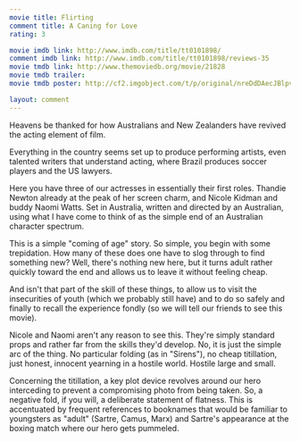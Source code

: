 ```yaml
---
movie title: Flirting
comment title: A Caning for Love
rating: 3

movie imdb link: http://www.imdb.com/title/tt0101898/
comment imdb link: http://www.imdb.com/title/tt0101898/reviews-35
movie tmdb link: http://www.themoviedb.org/movie/21828
movie tmdb trailer: 
movie tmdb poster: http://cf2.imgobject.com/t/p/original/nreDdDAecJBlpvOgTU1Nwxup7Cj.jpg

layout: comment
---
```


Heavens be thanked for how Australians and New Zealanders have revived the acting element of film. 

Everything in the country seems set up to produce performing artists, even talented writers that understand acting, where Brazil produces soccer players and the US lawyers.

Here you have three of our actresses in essentially their first roles. Thandie Newton already at the peak of her screen charm, and Nicole Kidman and buddy Naomi Watts. Set in Australia, written and directed by an Australian, using what I have come to think of as the simple end of an Australian character spectrum.

This is a simple "coming of age" story. So simple, you begin with some trepidation. How many of these does one have to slog through to find something new? Well, there's nothing new here, but it turns adult rather quickly toward the end and allows us to leave it without feeling cheap.

And isn't that part of the skill of these things, to allow us to visit the insecurities of youth (which we probably still have) and to do so safely and finally to recall the experience fondly (so we will tell our friends to see this movie).

Nicole and Naomi aren't any reason to see this. They're simply standard props and rather far from the skills they'd develop. No, it is just the simple arc of the thing. No particular folding (as in "Sirens"), no cheap titillation, just honest, innocent yearning in a hostile world. Hostile large and small.

Concerning the titillation, a key plot device revolves around our hero interceding to prevent a compromising photo from being taken. So, a negative fold, if you will, a deliberate statement of flatness. This is accentuated by frequent references to booknames that would be familiar to youngsters as "adult" (Sartre, Camus, Marx) and Sartre's appearance at the boxing match where our hero gets pummeled.